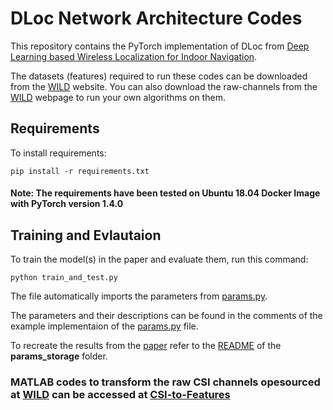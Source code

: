 # DLoc Network Architecture Codes

This repository contains the PyTorch implementation of DLoc from [Deep Learning based Wireless Localization for Indoor Navigation](https://dl.acm.org/doi/pdf/10.1145/3372224.3380894). 

The datasets (features) required to run these codes can be downloaded from the [WILD](https://wcsng.ucsd.edu/wild/) website. You can also download the raw-channels from the [WILD](https://wcsng.ucsd.edu/wild/) webpage to run your own algorithms on them.

## Requirements

To install requirements:

```setup
pip install -r requirements.txt
```
#### Note: The requirements have been tested on Ubuntu 18.04 Docker Image with PyTorch version 1.4.0

## Training and Evlautaion

To train the model(s) in the paper and evaluate them, run this command:

```train_test
python train_and_test.py
```

The file automatically imports the parameters from [params.py](params.py).

The parameters and their descriptions can be found in the comments of the example implementaion of the [params.py](params.py) file.

To recreate the results from the [paper](https://dl.acm.org/doi/pdf/10.1145/3372224.3380894) refer to the [README](./params_storage/README.md) of the **params_storage** folder.

### MATLAB codes to transform the raw CSI channels opesourced at [WILD](https://wcsng.ucsd.edu/wild/) can be accessed at [CSI-to-Features](https://github.com/ucsdwcsng/CSI_to_DLocFeatures)
